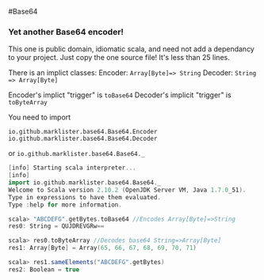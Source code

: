 #Base64

### Yet another Base64 encoder!

This one is public domain, idiomatic scala, and need not add a dependancy to 
your project.  Just copy the one source file!  It's less than 25 lines.

There is an implict classes:
Encoder: `Array[Byte]=> String`
Decoder: `String => Array[Byte]`

Encoder's implict "trigger" is `toBase64`
Decoder's implicit "trigger" is `toByteArray`

You need to import 

`io.github.marklister.base64.Base64.Encoder`
`io.github.marklister.base64.Base64.Decoder`

or `io.github.marklister.base64.Base64._`


```scala
[info] Starting scala interpreter...
[info] 
import io.github.marklister.base64.Base64._
Welcome to Scala version 2.10.2 (OpenJDK Server VM, Java 1.7.0_51).
Type in expressions to have them evaluated.
Type :help for more information.

scala> "ABCDEFG".getBytes.toBase64 //Encodes Array[Byte]=>String
res0: String = QUJDREVGRw==

scala> res0.toByteArray //Decodes base64 String=>Array[Byte]
res1: Array[Byte] = Array(65, 66, 67, 68, 69, 70, 71)

scala> res1.sameElements("ABCDEFG".getBytes)
res2: Boolean = true

```